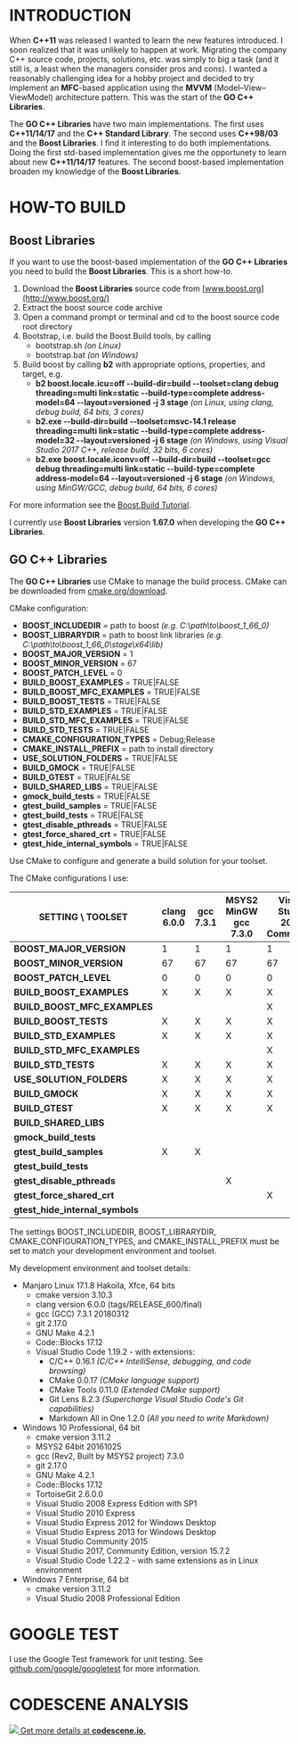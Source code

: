 # INTRODUCTION

When **C++11** was released I wanted to learn the new features introduced. I soon realized that it was
unlikely to happen at work. Migrating the company C++ source code, projects, solutions, etc. was
simply to big a task (and it still is, a least when the managers consider pros and cons). I wanted
a reasonably challenging idea for a hobby project and decided to try implement an **MFC**-based
application using the **MVVM** (Model–View–ViewModel) architecture pattern. This was the start of the
**GO C++ Libraries**.

The **GO C++ Libraries** have two main implementations. The first uses **C++11/14/17** and the
**C++ Standard Library**. The second uses **C++98/03** and the **Boost Libraries**. I find it
interesting to do both implementations. Doing the first std-based implementation gives me the
opportunety to learn about new **C++11/14/17** features. The second boost-based implementation
broaden my knowledge of the **Boost Libraries**.

# HOW-TO BUILD

## Boost Libraries

If you want to use the boost-based implementation of the **GO C++ Libraries** you need to build the
**Boost Libraries**. This is a short how-to.

1. Download the **Boost Libraries** source code from [www.boost.org](http://www.boost.org/)
1. Extract the boost source code archive
1. Open a command prompt or terminal and cd to the boost source code root directory
1. Bootstrap, i.e. build the Boost.Build tools, by calling
   * bootstrap.sh _(on Linux)_
   * bootstrap.bat _(on Windows)_
1. Build boost by calling **b2** with appropriate options, properties, and target, e.g.
   * __b2 boost.locale.icu=off --build-dir=build --toolset=clang debug threading=multi link=static --build-type=complete address-model=64 --layout=versioned -j 3 stage__
     _(on Linux, using clang, debug build, 64 bits, 3 cores)_
   * __b2.exe --build-dir=build --toolset=msvc-14.1 release threading=multi link=static --build-type=complete address-model=32 --layout=versioned -j 6 stage__
     _(on Windows, using Visual Studio 2017 C++, release build, 32 bits, 6 cores)_
   * __b2.exe boost.locale.iconv=off --build-dir=build --toolset=gcc debug threading=multi link=static --build-type=complete address-model=64 --layout=versioned -j 6 stage__
     _(on Windows, using MinGW/GCC, debug build, 64 bits, 6 cores)_

For more information see the [Boost.Build Tutorial](http://www.boost.org/build/tutorial.html).

I currently use **Boost Libraries** version **1.67.0** when developing the **GO C++ Libraries**.

## GO C++ Libraries

The **GO C++ Libraries** use CMake to manage the build process. CMake can be downloaded from
[cmake.org/download](https://cmake.org/download/).

CMake configuration:

 * **BOOST_INCLUDEDIR** = path to boost *(e.g. C:\path\to\boost_1_66_0)*
 * **BOOST_LIBRARYDIR** = path to boost link libraries *(e.g. C:\path\to\boost_1_66_0\stage\x64\lib)*
 * **BOOST_MAJOR_VERSION** = 1
 * **BOOST_MINOR_VERSION** = 67
 * **BOOST_PATCH_LEVEL** = 0
 * **BUILD_BOOST_EXAMPLES** = TRUE|FALSE
 * **BUILD_BOOST_MFC_EXAMPLES** = TRUE|FALSE
 * **BUILD_BOOST_TESTS** = TRUE|FALSE
 * **BUILD_STD_EXAMPLES** = TRUE|FALSE
 * **BUILD_STD_MFC_EXAMPLES** = TRUE|FALSE
 * **BUILD_STD_TESTS** = TRUE|FALSE
 * **CMAKE_CONFIGURATION_TYPES** = Debug;Release
 * **CMAKE_INSTALL_PREFIX** = path to install directory
 * **USE_SOLUTION_FOLDERS** = TRUE|FALSE
 * **BUILD_GMOCK** = TRUE|FALSE
 * **BUILD_GTEST** = TRUE|FALSE
 * **BUILD_SHARED_LIBS** = TRUE|FALSE
 * **gmock_build_tests** = TRUE|FALSE
 * **gtest_build_samples** = TRUE|FALSE
 * **gtest_build_tests** = TRUE|FALSE
 * **gtest_disable_pthreads** = TRUE|FALSE
 * **gtest_force_shared_crt** = TRUE|FALSE
 * **gtest_hide_internal_symbols** = TRUE|FALSE

Use CMake to configure and generate a build solution for your toolset.

The CMake configurations I use:

**SETTING \ TOOLSET**      |clang 6.0.0|gcc 7.3.1|MSYS2 MinGW gcc 7.3.0|Visual Studio 2017 Community|Visual Studio 2015 Community|Visual Studio 2013 Express|Visual Studio 2012 Express|Visual Studio 2010 Express|Visual Studio 2008 Professional|Visual Studio 2008 Express
---------------------------|-----------|---------|---------------------|----------------------------|----------------------------|--------------------------|--------------------------|--------------------------|-------------------------------|--------------------------
**BOOST_MAJOR_VERSION** | 1 | 1 | 1 | 1 | 1 | 1 | 1 | 1 | 1 | 1 
**BOOST_MINOR_VERSION** | 67 | 67 | 67 | 67 | 67 | 67 | 67 | 67 | 67 | 67 
**BOOST_PATCH_LEVEL** | 0 | 0 | 0 | 0 | 0 | 0 | 0 | 0 | 0 | 0 
**BUILD_BOOST_EXAMPLES** | X | X | X | X | X | X | X | X | X | X 
**BUILD_BOOST_MFC_EXAMPLES** | | | | X | X | | | | X | 
**BUILD_BOOST_TESTS** | X | X | X | X | X | X | X | X | X | X 
**BUILD_STD_EXAMPLES** | X | X | X | X | X | X | X | X | X | X 
**BUILD_STD_MFC_EXAMPLES** | | | | X | X | | | | | 
**BUILD_STD_TESTS** | X | X | X | X | X | X | X | X | | 
**USE_SOLUTION_FOLDERS** | X | X | X | X | X | X | X | | | 
**BUILD_GMOCK** | X | X | X | X | X | X | X | X | X | X 
**BUILD_GTEST** | X | X | X | X | X | X | X | X | X | X 
**BUILD_SHARED_LIBS** | | | | | | | | | |
**gmock_build_tests** | | | | | | | | | |
**gtest_build_samples** | X | X | | | | | | | |
**gtest_build_tests** | | | | | | | | | |
**gtest_disable_pthreads** | | | X | | | | | | |
**gtest_force_shared_crt** | | | | X | X | X | X | X | X | X 
**gtest_hide_internal_symbols** | | | | | | | | | |

The settings BOOST_INCLUDEDIR, BOOST_LIBRARYDIR, CMAKE_CONFIGURATION_TYPES, and
CMAKE_INSTALL_PREFIX must be set to match your development environment and toolset.

My development environment and toolset details:

* Manjaro Linux 17.1.8 Hakoila, Xfce, 64 bits
  * cmake version 3.10.3
  * clang version 6.0.0 (tags/RELEASE_600/final)
  * gcc (GCC) 7.3.1 20180312
  * git 2.17.0
  * GNU Make 4.2.1
  * Code::Blocks 17.12
  * Visual Studio Code 1.19.2 - with extensions:
    * C/C++ 0.16.1 _(C/C++ IntelliSense, debugging, and code browsing)_
    * CMake 0.0.17 _(CMake language support)_
    * CMake Tools 0.11.0 _(Extended CMake support)_
    * Git Lens 8.2.3 _(Supercharge Visual Studio Code's Git capabilities)_
    * Markdown All in One 1.2.0 _(All you need to write Markdown)_
* Windows 10 Professional, 64 bit
  * cmake version 3.11.2
  * MSYS2 64bit 20161025
  * gcc (Rev2, Built by MSYS2 project) 7.3.0
  * git  2.17.0
  * GNU Make 4.2.1
  * Code::Blocks 17.12
  * TortoiseGit 2.6.0.0
  * Visual Studio 2008 Express Edition with SP1
  * Visual Studio 2010 Express
  * Visual Studio Express 2012 for Windows Desktop
  * Visual Studio Express 2013 for Windows Desktop
  * Visual Studio Community 2015
  * Visual Studio 2017, Community Edition, version 15.7.2
  * Visual Studio Code 1.22.2 - with same extensions as in Linux environment
* Windows 7 Enterprise, 64 bit
  * cmake version 3.11.2
  * Visual Studio 2008 Professional Edition

# GOOGLE TEST

I use the Google Test framework for unit testing. See [github.com/google/googletest](https://github.com/google/googletest) for more information.

# CODESCENE ANALYSIS

[![](https://codescene.io/projects/1082/status.svg) Get more details at **codescene.io**.](https://codescene.io/projects/1082/jobs/latest-successful/results)
